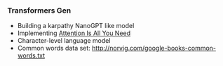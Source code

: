 ### Transformers Gen
* Building a karpathy NanoGPT like model
* Implementing [Attention Is All You Need](https://arxiv.org/abs/1706.03762)
* Character-level language model
* Common words data set: http://norvig.com/google-books-common-words.txt
